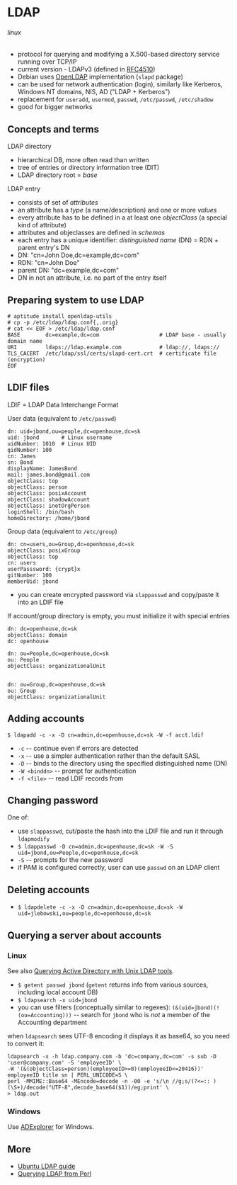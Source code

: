 # LDAP
###### linux

* protocol for querying and modifying a X.500-based directory service running over TCP/IP
* current version - LDAPv3 (defined in [RFC4510](http://tools.ietf.org/html/rfc4510))
* Debian uses [OpenLDAP](http://www.openldap.org/) implementation (`slapd` package)
* can be used for network authentication (login), similarly like Kerberos, Windows NT domains, NIS, AD ("LDAP + Kerberos")
 * replacement for `useradd`, `usermod`, `passwd`, `/etc/passwd`, `/etc/shadow`
* good for bigger networks

## Concepts and terms

LDAP directory 

* hierarchical DB, more often read than written
* tree of entries or directory information tree (DIT)
* LDAP directory root = *base*

LDAP entry

* consists of set of *attributes*
* an attribute has a *type* (a name/description) and one or more *values*
* every attribute has to be defined in a at least one *objectClass* (a special kind of attribute)
* attributes and objeclasses are defined in *schemas*
* each entry has a unique identifier: *distinguished name* (DN) = RDN + parent entry's DN
 * DN: "cn=John Doe,dc=example,dc=com"
 * RDN: "cn=John Doe"
 * parent DN: "dc=example,dc=com"
* DN in not an attribute, i.e. no part of the entry itself

## Preparing system to use LDAP

    # aptitude install openldap-utils
    # cp -p /etc/ldap/ldap.conf{,.orig}
    # cat << EOF > /etc/ldap/ldap.conf
    BASE        dc=example,dc=com                   # LDAP base - usually domain name
    URI         ldaps://ldap.example.com            # ldap://, ldaps://
    TLS_CACERT  /etc/ldap/ssl/certs/slapd-cert.crt  # certificate file (encryption)
    EOF

## LDIF files

LDIF = LDAP Data Interchange Format

User data (equivalent to `/etc/passwd`)

    dn: uid=jbond,ou=people,dc=openhouse,dc=sk
    uid: jbond       # Linux username
    uidNumber: 1010  # Linux UID
    gidNumber: 100
    cn: James
    sn: Bond
    displayName: JamesBond
    mail: james.bond@gmail.com
    objectClass: top 
    objectClass: person
    objectClass: posixAccount
    objectClass: shadowAccount
    objectClass: inetOrgPerson
    loginShell: /bin/bash
    homeDirectory: /home/jbond

Group data (equivalent to `/etc/group`)

    dn: cn=users,ou=Group,dc=openhouse,dc=sk
    objectClass: posixGroup
    objectClass: top
    cn: users
    userPasssword: {crypt}x
    gitNumber: 100
    memberUid: jbond

 * you can create encrypted password via `slappasswd` and copy/paste it into an LDIF file

If account/group directory is empty, you must initialize it with special entries

    dn: dc=openhouse,dc=sk
    objectClass: domain
    dc: openhouse

    dn: ou=People,dc=openhouse,dc=sk
    ou: People
    objectClass: organizationalUnit


    dn: ou=Group,dc=openhouse,dc=sk
    ou: Group
    objectClass: organizationalUnit

## Adding accounts

`$ ldapadd -c -x -D cn=admin,dc=openhouse,dc=sk -W -f acct.ldif`

* `-c` -- continue even if errors are detected
* `-x` -- use a simpler authentication rather than the default SASL
* `-D` -- binds to the directory using the specified distinguished name (DN)
* `-W <binddn>` -- prompt for authentication
* `-f <file>` -- read LDIF records from <file>

## Changing password

One of:

* use `slappasswd`, cut/paste the hash into the LDIF file and run it through `ldapmodify`
* `$ ldappasswd -D cn=admin,dc=openhouse,dc=sk -W -S uid=jbond,ou=People,dc=openhouse,dc=sk`
 * `-S` -- prompts for the new password
* if PAM is configured correctly, user can use `passwd` on an LDAP client

## Deleting accounts

* `$ ldapdelete -c -x -D cn=admin,dc=openhouse,dc=sk -W uid=jlebowski,ou=people,dc=openhouse,dc=sk`

## Querying a server about accounts

### Linux

See also [Querying Active Directory with Unix LDAP tools](http://jrwren.wrenfam.com/blog/2006/11/17/querying-active-directory-with-unix-ldap-tools/).

* `$ getent passwd jbond` (`getent` returns info from various sources, including local account DB)
* `$ ldapsearch -x uid=jbond`
 * you can use filters (conceptually similar to regexes): `(&(uid=jbond)(!(ou=Accounting)))` -- search for `jbond` who is _not_ a member of the Accounting department

when `ldapsearch` sees UTF-8 encoding it displays it as base64, so you need to convert it:

    ldapsearch -x -h ldap.company.com -b 'dc=company,dc=com' -s sub -D 'user@company.com' -S 'employeeID' \
    -W '(&(objectClass=person)(employeeID>=0)(employeeID<=20416))' employeeID title sn | PERL_UNICODE=S \
    perl -MMIME::Base64 -MEncode=decode -n -00 -e 's/\n //g;s/(?<=:: )(\S+)/decode("UTF-8",decode_base64($1))/eg;print' \
    > ldap.out

### Windows

Use [ADExplorer](http://technet.microsoft.com/en-us/sysinternals/bb963907.aspx) for Windows.

## More

* [Ubuntu LDAP guide](https://help.ubuntu.com/12.04/serverguide/openldap-server.html)
* [Querying LDAP from Perl](https://github.com/jreisinger/audit/blob/master/orsr/lib/My/Ldap.pm)

